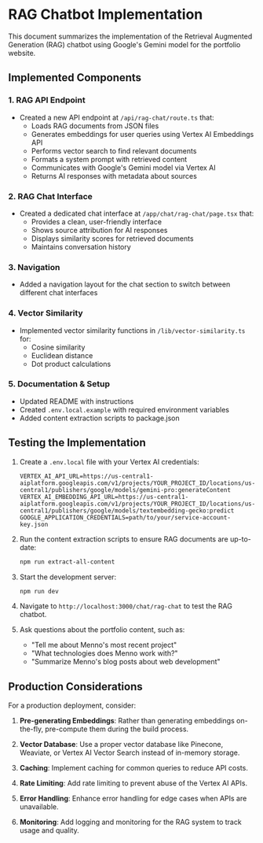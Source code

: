 # RAG Chatbot Implementation

This document summarizes the implementation of the Retrieval Augmented Generation (RAG) chatbot using Google's Gemini model for the portfolio website.

## Implemented Components

### 1. RAG API Endpoint
- Created a new API endpoint at `/api/rag-chat/route.ts` that:
  - Loads RAG documents from JSON files
  - Generates embeddings for user queries using Vertex AI Embeddings API
  - Performs vector search to find relevant documents
  - Formats a system prompt with retrieved content
  - Communicates with Google's Gemini model via Vertex AI
  - Returns AI responses with metadata about sources

### 2. RAG Chat Interface
- Created a dedicated chat interface at `/app/chat/rag-chat/page.tsx` that:
  - Provides a clean, user-friendly interface
  - Shows source attribution for AI responses
  - Displays similarity scores for retrieved documents
  - Maintains conversation history

### 3. Navigation
- Added a navigation layout for the chat section to switch between different chat interfaces

### 4. Vector Similarity
- Implemented vector similarity functions in `/lib/vector-similarity.ts` for:
  - Cosine similarity
  - Euclidean distance
  - Dot product calculations

### 5. Documentation & Setup
- Updated README with instructions
- Created `.env.local.example` with required environment variables
- Added content extraction scripts to package.json

## Testing the Implementation

1. Create a `.env.local` file with your Vertex AI credentials:
   ```
   VERTEX_AI_API_URL=https://us-central1-aiplatform.googleapis.com/v1/projects/YOUR_PROJECT_ID/locations/us-central1/publishers/google/models/gemini-pro:generateContent
   VERTEX_AI_EMBEDDING_API_URL=https://us-central1-aiplatform.googleapis.com/v1/projects/YOUR_PROJECT_ID/locations/us-central1/publishers/google/models/textembedding-gecko:predict
   GOOGLE_APPLICATION_CREDENTIALS=path/to/your/service-account-key.json
   ```

2. Run the content extraction scripts to ensure RAG documents are up-to-date:
   ```bash
   npm run extract-all-content
   ```

3. Start the development server:
   ```bash
   npm run dev
   ```

4. Navigate to `http://localhost:3000/chat/rag-chat` to test the RAG chatbot.

5. Ask questions about the portfolio content, such as:
   - "Tell me about Menno's most recent project"
   - "What technologies does Menno work with?"
   - "Summarize Menno's blog posts about web development"

## Production Considerations

For a production deployment, consider:

1. **Pre-generating Embeddings**: Rather than generating embeddings on-the-fly, pre-compute them during the build process.

2. **Vector Database**: Use a proper vector database like Pinecone, Weaviate, or Vertex AI Vector Search instead of in-memory storage.

3. **Caching**: Implement caching for common queries to reduce API costs.

4. **Rate Limiting**: Add rate limiting to prevent abuse of the Vertex AI APIs.

5. **Error Handling**: Enhance error handling for edge cases when APIs are unavailable.

6. **Monitoring**: Add logging and monitoring for the RAG system to track usage and quality.
